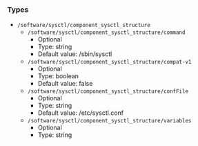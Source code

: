 
### Types

 - `/software/sysctl/component_sysctl_structure`
    - `/software/sysctl/component_sysctl_structure/command`
        - Optional
        - Type: string
        - Default value: /sbin/sysctl
    - `/software/sysctl/component_sysctl_structure/compat-v1`
        - Optional
        - Type: boolean
        - Default value: false
    - `/software/sysctl/component_sysctl_structure/confFile`
        - Optional
        - Type: string
        - Default value: /etc/sysctl.conf
    - `/software/sysctl/component_sysctl_structure/variables`
        - Optional
        - Type: string
